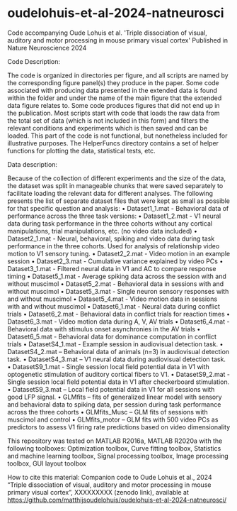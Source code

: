 # oudelohuis-et-al-2024-natneurosci
Code accompanying Oude Lohuis et al. 'Triple dissociation of visual, auditory and motor processing in mouse primary visual cortex'
Published in Nature Neuroscience 2024

Code Description:

The code is organized in directories per figure, and all scripts are named by the corresponding figure panel(s) they produce in the paper. Some code associated with producing data presented in the extended data is found within the folder and under the name of the main figure that the extended data figure relates to. Some code produces figures that did not end up in the publication. Most scripts start with code that loads the raw data from the total set of data (which is not included in this form) and filters the relevant conditions and experiments which is then saved and can be loaded. This part of the code is not functional, but nonetheless included for illustrative purposes. The HelperFuncs directory contains a set of helper functions for plotting the data, statistical tests, etc.

Data description: 

Because of the collection of different experiments and the size of the data, the dataset was split in manageable chunks that were saved separately to facilitate loading the relevant data for different analyses. The following presents the list of separate dataset files that were kept as small as possible for that specific question and analysis: 
•	Dataset1_1.mat -  Behavioral data of performance across the three task versions:
•	Dataset1_2.mat -  V1 neural data during task performance in the three cohorts without any cortical manipulations, trial manipulations, etc. (no video data included)
•	Dataset2_1.mat -  Neural, behavioral, spiking and video data during task performance in the three cohorts. Used for analysis of relationship video motion to V1 sensory tuning.
•	Dataset2_2.mat -  Video motion in an example session
•	Dataset2_3.mat -  Cumulative variance explained by video PCs
•	Dataset3_1.mat -  Filtered neural data in V1 and AC to compare response timing
•	Dataset5_1.mat -  Average spiking data across the session with and without muscimol
•	Dataset5_2.mat -  Behavioral data in sessions with and without muscimol
•	Dataset5_3.mat -  Single neuron sensory responses with and without muscimol
•	Dataset5_4.mat -  Video motion data in sessions with and without muscimol
•	Dataset6_1.mat -  Neural data during conflict trials
•	Dataset6_2.mat -  Behavioral data in conflict trials for reaction times
•	Dataset6_3.mat -  Video motion data during A, V, AV trials
•	Dataset6_4.mat -  Behavioral data with stimulus onset asynchronies in the AV trials
•	Dataset6_5.mat -  Behavioral data for dominance computation in conflict trials
•	DatasetS4_1.mat -  Example session in audiovisual detection task.
•	DatasetS4_2.mat – Behavioral data of animals (n=3) in audiovisual detection task.
•	DatasetS4_3.mat – V1 neural data during audiovisual detection task.
•	DatasetS9_1.mat -  Single session local field potential data in V1 with optogenetic stimulation of auditory cortical fibers to V1.
•	DatasetS9_2.mat -  Single session local field potential data in V1 after checkerboard stimulation.
•	DatasetS9_3.mat – Local field potential data in V1 for all sessions with good LFP signal.
•	GLMfits – fits of generalized linear model with sensory and behavioral data to spiking data, per session during task performance across the three cohorts
•	GLMfits_Musc – GLM fits of sessions with muscimol and control
•	GLMfits_motor – GLM fits with 500 video PCs as predictors to assess V1 firing rate predictions based on video dimensionality


This repository was tested on MATLAB R2016a, MATLAB R2020a with the following toolboxes: Optimization toolbox, Curve fitting toolbox, Statistics and machine learning toolbox, Signal processing toolbox, Image processing toolbox, GUI layout toolbox

How to cite this material: Companion code to Oude Lohuis et al., 2024 “Triple dissociation of visual, auditory and motor processing in mouse primary visual cortex”, XXXXXXXXX (zenodo link), available at https://github.com/matthijsoudelohuis/oudelohuis-et-al-2024-natneurosci/
